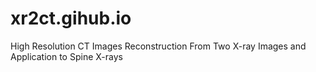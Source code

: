 # xr2ct.gihub.io
High Resolution CT Images Reconstruction From Two X-ray Images and Application to Spine X-rays
